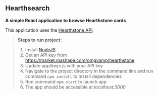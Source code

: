 ## Hearthsearch ##
**A simple React application to browse Hearthstone cards**

This application uses the [Hearthstone API](http://hearthstoneapi.com).

>**Steps to run project:**

> 1. Install [NodeJS](https://nodejs.org)
> 2. Get an API key from https://market.mashape.com/omgvamp/hearthstone
> 3. Update app/keys.js with your API key
> 4. Navigate to the project directory in the command line and run command `npm install` to install dependencies
> 5. Run command `npm start` to launch app
> 6. The app should be accessible at *localhost:3000*
